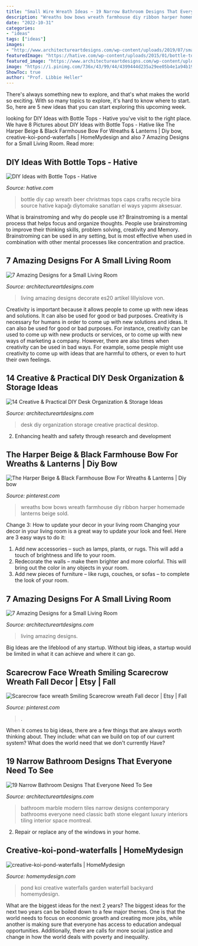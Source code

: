 ```yaml
---
title: "Small Wire Wreath Ideas ~ 19 Narrow Bathroom Designs That Everyone Need To See"
description: "Wreaths bow bows wreath farmhouse diy ribbon harper homemade lanterns beige sold"
date: "2022-10-31"
categories:
- "ideas"
tags: ["ideas"]
images:
- "http://www.architectureartdesigns.com/wp-content/uploads/2019/07/small-room-4.jpg"
featuredImage: "https://hative.com/wp-content/uploads/2015/01/bottle-tops/17-diy-ideas-with-bottle-tops.jpg"
featured_image: "https://www.architectureartdesigns.com/wp-content/uploads/2015/03/14-Creative-Practical-DIY-Desk-Organization-Storage-Ideas-12.jpg"
image: "https://i.pinimg.com/736x/43/99/44/4399444d235a29ee05b4e1a94b19a7ae.jpg"
ShowToc: true
author: "Prof. Libbie Heller"
---
```



There's always something new to explore, and that's what makes the world so exciting. With so many topics to explore, it's hard to know where to start.  So, here are 5 new ideas that you can start exploring this upcoming week.

	

		
looking for DIY Ideas with Bottle Tops - Hative you've visit to the right place. We have 8 Pictures about DIY Ideas with Bottle Tops - Hative like The Harper Beige &amp; Black Farmhouse Bow For Wreaths &amp; Lanterns | Diy bow, creative-koi-pond-waterfalls | HomeMydesign and also 7 Amazing Designs for a Small Living Room. Read more:
		
    
## DIY Ideas With Bottle Tops - Hative

<img loading=lazy src="https://hative.com/wp-content/uploads/2015/01/bottle-tops/17-diy-ideas-with-bottle-tops.jpg" onerror="this.onerror=null;this.src='https://tse3.mm.bing.net/th?id=OIP.VihyGuQYKl9QbFiYTB1ecAHaJ4&amp;pid=15.1';" alt="DIY Ideas with Bottle Tops - Hative">

_Source: hative.com_

>bottle diy cap wreath beer christmas tops caps crafts recycle bira source hative kapağı diytomake sanatları el ways yapımı aksesuar. 

	

What is brainstroming and why do people use it?
Brainstroming is a mental process that helps focus and organize thoughts. People use brainstroming to improve their thinking skills, problem solving, creativity and Memory. Brainstroming can be used in any setting, but is most effective when used in combination with other mental processes like concentration and practice.

    
## 7 Amazing Designs For A Small Living Room

<img loading=lazy src="http://www.architectureartdesigns.com/wp-content/uploads/2019/07/small-room-3.jpg" onerror="this.onerror=null;this.src='https://tse3.mm.bing.net/th?id=OIP.rqAvFaI7CzqWzSVvqjSdawHaML&amp;pid=15.1';" alt="7 Amazing Designs for a Small Living Room">

_Source: architectureartdesigns.com_

>living amazing designs decorate es20 artikel lillyislove von. 

	

Creativity is important because it allows people to come up with new ideas and solutions. It can also be used for good or bad purposes.
Creativity is necessary for humans in order to come up with new solutions and ideas. It can also be used for good or bad purposes. For instance, creativity can be used to come up with new products or services, or to come up with new ways of marketing a company. However, there are also times when creativity can be used in bad ways. For example, some people might use creativity to come up with ideas that are harmful to others, or even to hurt their own feelings.

    
## 14 Creative &amp; Practical DIY Desk Organization &amp; Storage Ideas

<img loading=lazy src="https://www.architectureartdesigns.com/wp-content/uploads/2015/03/14-Creative-Practical-DIY-Desk-Organization-Storage-Ideas-12.jpg" onerror="this.onerror=null;this.src='https://tse3.mm.bing.net/th?id=OIP.XXwTj0N_Njnf02cQGmCicAHaMH&amp;pid=15.1';" alt="14 Creative &amp; Practical DIY Desk Organization &amp; Storage Ideas">

_Source: architectureartdesigns.com_

>desk diy organization storage creative practical desktop. 

	

2. Enhancing health and safety through research and development 

    
## The Harper Beige &amp; Black Farmhouse Bow For Wreaths &amp; Lanterns | Diy Bow

<img loading=lazy src="https://i.pinimg.com/736x/8b/f2/f1/8bf2f1833b08f758ada0ab55de1c8326.jpg" onerror="this.onerror=null;this.src='https://tse3.mm.bing.net/th?id=OIP.x3n02Bg8Jg-zmYOOF6isVwHaJ4&amp;pid=15.1';" alt="The Harper Beige &amp; Black Farmhouse Bow For Wreaths &amp; Lanterns | Diy bow">

_Source: pinterest.com_

>wreaths bow bows wreath farmhouse diy ribbon harper homemade lanterns beige sold. 

	

Change 3: How to update your decor in your living room
Changing your decor in your living room is a great way to update your look and feel. Here are 3 easy ways to do it: 
1. Add new accessories – such as lamps, plants, or rugs. This will add a touch of brightness and life to your room. 
2. Redecorate the walls – make them brighter and more colorful. This will bring out the color in any objects in your room. 
3. Add new pieces of furniture – like rugs, couches, or sofas – to complete the look of your room.

    
## 7 Amazing Designs For A Small Living Room

<img loading=lazy src="http://www.architectureartdesigns.com/wp-content/uploads/2019/07/small-room-4.jpg" onerror="this.onerror=null;this.src='https://tse1.mm.bing.net/th?id=OIP.1vQsLz0MKUxWIYTtVmkcbAHaMQ&amp;pid=15.1';" alt="7 Amazing Designs for a Small Living Room">

_Source: architectureartdesigns.com_

>living amazing designs. 

	

Big Ideas are the lifeblood of any startup. Without big ideas, a startup would be limited in what it can achieve and where it can go.

    
## Scarecrow Face Wreath Smiling Scarecrow Wreath Fall Decor | Etsy | Fall

<img loading=lazy src="https://i.pinimg.com/736x/43/99/44/4399444d235a29ee05b4e1a94b19a7ae.jpg" onerror="this.onerror=null;this.src='https://tse4.mm.bing.net/th?id=OIP.6dTwDxCeRgdQJ7twxGwQEgHaJ4&amp;pid=15.1';" alt="Scarecrow face wreath Smiling Scarecrow wreath Fall decor | Etsy | Fall">

_Source: pinterest.com_

>. 

	

When it comes to big ideas, there are a few things that are always worth thinking about. They include: what can we build on top of our current system? What does the world need that we don't currently Have?

    
## 19 Narrow Bathroom Designs That Everyone Need To See

<img loading=lazy src="http://www.architectureartdesigns.com/wp-content/uploads/2016/03/2-27.jpg" onerror="this.onerror=null;this.src='https://tse3.mm.bing.net/th?id=OIP.7HepnbhObrrVYTbDRz_nmQAAAA&amp;pid=15.1';" alt="19 Narrow Bathroom Designs That Everyone Need To See">

_Source: architectureartdesigns.com_

>bathroom marble modern tiles narrow designs contemporary bathrooms everyone need classic bath stone elegant luxury interiors tiling interior space montreal. 

	

2. Repair or replace any of the windows in your home.

    
## Creative-koi-pond-waterfalls | HomeMydesign

<img loading=lazy src="https://homemydesign.com/wp-content/uploads/2015/08/creative-koi-pond-waterfalls.jpg" onerror="this.onerror=null;this.src='https://tse3.mm.bing.net/th?id=OIP.AATamhfdjWiV9osKCv3Y1wHaJ4&amp;pid=15.1';" alt="creative-koi-pond-waterfalls | HomeMydesign">

_Source: homemydesign.com_

>pond koi creative waterfalls garden waterfall backyard homemydesign. 

	

What are the biggest ideas for the next 2 years?
The biggest ideas for the next two years can be boiled down to a few major themes. One is that the world needs to focus on economic growth and creating more jobs, while another is making sure that everyone has access to education andequal opportunities. Additionally, there are calls for more social justice and change in how the world deals with poverty and inequality.

